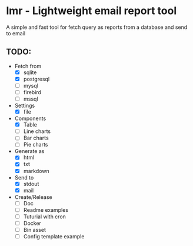 # lmr - Lightweight email report tool

A simple and fast tool for fetch query as reports from a database and send to email

## TODO:
- Fetch from
    - [x] sqlite
    - [x] postgresql
    - [ ] mysql
    - [ ] firebird
    - [ ] mssql
- Settings
    - [X] file
- Components
    - [x] Table
    - [ ] Line charts
    - [ ] Bar charts
    - [ ] Pie charts
- Generate as
    - [x] html
    - [x] txt
    - [x] markdown
- Send to
    - [X] stdout
    - [X] mail
- Create/Release
    - [ ] Doc
    - [ ] Readme examples
    - [ ] Tuturial with cron
    - [ ] Docker
    - [ ] Bin asset
    - [ ] Config template example

